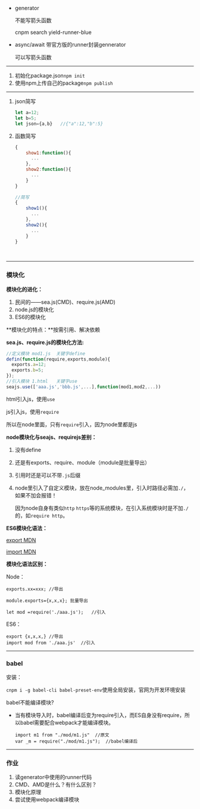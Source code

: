 - generator

  不能写箭头函数

  cnpm search yield-runner-blue

- async/await 带官方版的runner封装gennerator

  可以写箭头函数

---

1. 初始化package.json`npm init`
2. 使用npm上传自己的package`npm publish`

---

1. json简写

   ```javascript
   let a=12;
   let b=5;
   let json={a,b}	//{"a":12,"b":5}
   ```

2. 函数简写

   ```javascript
   {
       show1:function(){
         ...
       },
       show2:function(){
         ...
       }
   }
         
   //简写
   {
       show1(){
         ...
       },
       show2(){
         ...
       }
   }
   ```

   ​

---

### 模块化

**模块化的进化：**

1. 民间的——sea.js(CMD)、require.js(AMD)
2. node.js的模块化
3. ES6的模块化

**模块化的特点：**按需引用、解决依赖

**sea.js、require.js的模块化方法:**

```javascript
//定义模块 mod1.js	关键字define
defin(function(require,exports,module){
  exports.a=12;
  exports.b=5;
});
//引入模块 1.html	关键字use
seajs.use(['aaa.js','bbb.js',...],function(mod1,mod2,...))
```

html引入js，使用`use`

js引入js，使用`require`

所以在node里面，只有`require`引入，因为node里都是js

**node模块化与seajs、requirejs差别：**

1. 没有define

2. 还是有exports、require、module（module是批量导出）

3. 引用时还是可以不带`.js`后缀

4. node里引入了自定义模块，放在node_modules里，引入时路径必需加`./`，如果不加会报错！

   因为node自身有类似`http` `https`等的系统模块，在引入系统模块时是不加`./` 的，如`require http`。

**ES6模块化语法：**

[export MDN](https://developer.mozilla.org/zh-CN/docs/Web/JavaScript/Reference/Statements/export)

[import MDN](https://developer.mozilla.org/zh-CN/docs/Web/JavaScript/Reference/Statements/import)

**模块化语法区别：**

Node：

```
exports.xx=xxx;	//导出

module.exports={x,x,x};	批量导出

let mod =require('./aaa.js');	//引入

```

ES6：

```
export {x,x,x,}	//导出
import mod from './aaa.js'	//引入
```

---

### babel

安装：

`cnpm i -g babel-cli babel-preset-env`使用全局安装，官网为开发环境安装

babel不能编译模块?

- 当有模块导入时，babel编译后变为require引入，而ES自身没有require，所以babel需要配合webpack才能编译模块。

  ```
  import m1 from "./mod/m1.js"	//原文
  var _m = require("./mod/m1.js");	//babel编译后
  ```


---

### 作业

1. 读generator中使用的runner代码
2. CMD、AMD是什么？有什么区别？
3. 模块化原理
4. 尝试使用webpack编译模块